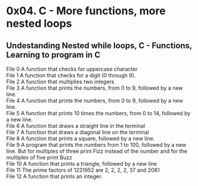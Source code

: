 # 0x04. C - More functions, more nested loops <br />
## Undestanding Nested while loops, C - Functions, Learning to program in C <br />
File 0	A function that checks for uppercase character <br />
File 1	A function that checks for a digit (0 through 9). <br />
File 2	A function that multiplies two integers <br />
File 3	A function that prints the numbers, from 0 to 9, followed by a new line. <br />
File 4 	A function that prints the numbers, from 0 to 9, followed by a new line. <br />
File 5	A function that prints 10 times the numbers, from 0 to 14, followed by a new line. <br />
File 6	A function that draws a straight line in the terminal <br />
File 7	A function that draws a diagonal line on the terminal <br />
File 8	A function that prints a square, followed by a new line. <br />
File 9	A program that prints the numbers from 1 to 100, followed by a new line. But for multiples of three print Fizz instead of the number and for the multiples of five print Buzz <br />
File 10	A function that prints a triangle, followed by a new line <br />
File 11	The prime factors of 1231952 are 2, 2, 2, 2, 37 and 2081 <br />
File 12	A function that prints an integer.
